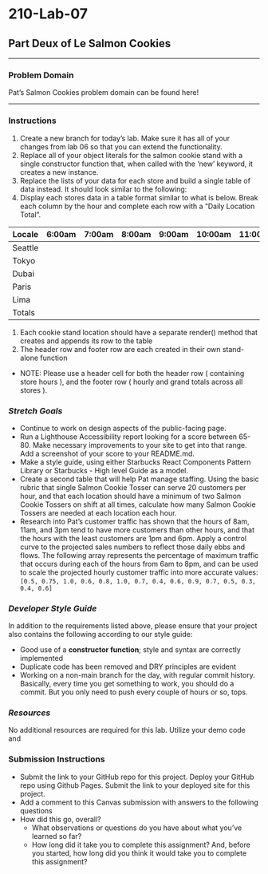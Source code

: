 # 210-Lab-07

## Part Deux of Le Salmon Cookies

___

### Problem Domain

Pat’s Salmon Cookies problem domain can be found here!

___

### Instructions

1. Create a new branch for today’s lab. Make sure it has all of your changes from lab 06 so that you can extend the functionality.
2. Replace all of your object literals for the salmon cookie stand with a single constructor function that, when called with the ‘new’ keyword, it creates a new instance.
3. Replace the lists of your data for each store and build a single table of data instead. It should look similar to the following:
4. Display each stores data in a table format similar to what is below. Break each column by the hour and complete each row with a “Daily Location Total”.

|Locale |6:00am|7:00am|8:00am|9:00am|10:00am|11:00am|12:00pm|1:00pm|2:00pm|3:00pm|4:00pm|5:00pm|6:00pm|7:00pm|DLT|
|-------|------|------|------|------|-------|-------|-------|------|------|------|------|------|------|------|---|
|Seattle|      |      |      |      |       |       |       |      |      |      |      |      |      |      |   |
|Tokyo  |      |      |      |      |       |       |       |      |      |      |      |      |      |      |   |
|Dubai  |      |      |      |      |       |       |       |      |      |      |      |      |      |      |   |
|Paris  |      |      |      |      |       |       |       |      |      |      |      |      |      |      |   |
|Lima   |      |      |      |      |       |       |       |      |      |      |      |      |      |      |   |
|Totals |      |      |      |      |       |       |       |      |      |      |      |      |      |      |   |


1. Each cookie stand location should have a separate render() method that creates and appends its row to the table
2. The header row and footer row are each created in their own stand-alone function
- NOTE: Please use a header cell for both the header row ( containing store hours ), and the footer row ( hourly and grand totals across all stores ).

### *Stretch Goals*

- Continue to work on design aspects of the public-facing page.
- Run a Lighthouse Accessibility report looking for a score between 65-80. Make necessary improvements to your site to get into that range. Add a screenshot of your score to your README.md.
- Make a style guide, using either Starbucks React Components Pattern Library or Starbucks - High level Guide as a model.
- Create a second table that will help Pat manage staffing. Using the basic rubric that single Salmon Cookie Tosser can serve 20 customers per hour, and that each location should have a minimum of two Salmon Cookie Tossers on shift at all times, calculate how many Salmon Cookie Tossers are needed at each location each hour.
- Research into Pat’s customer traffic has shown that the hours of 8am, 11am, and 3pm tend to have more customers than other hours, and that the hours with the least customers are 1pm and 6pm. Apply a control curve to the projected sales numbers to reflect those daily ebbs and flows. The following array represents the percentage of maximum traffic that occurs during each of the hours from 6am to 8pm, and can be used to scale the projected hourly customer traffic into more accurate values:
`[0.5, 0.75, 1.0, 0.6, 0.8, 1.0, 0.7, 0.4, 0.6, 0.9, 0.7, 0.5, 0.3, 0.4, 0.6]`

### *Developer Style Guide*

In addition to the requirements listed above, please ensure that your project also contains the following according to our style guide:

- Good use of a **constructor function**; style and syntax are correctly implemented
- Duplicate code has been removed and DRY principles are evident
- Working on a non-main branch for the day, with regular commit history. Basically, every time you get something to work, you should do a commit. But you only need to push every couple of hours or so, tops.

### ***Resources***

No additional resources are required for this lab. Utilize your demo code and

### **Submission Instructions**

- Submit the link to your GitHub repo for this project.
Deploy your GitHub repo using Github Pages. Submit the link to your deployed site for this project.
- Add a comment to this Canvas submission with answers to the following questions
- How did this go, overall?
	- What observations or questions do you have about what you’ve learned so far?
	- How long did it take you to complete this assignment? And, before you started, how long did you think it would take you to complete this assignment?
